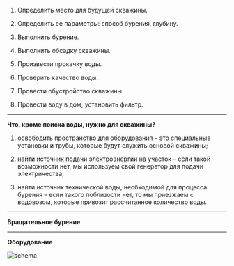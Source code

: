 1. Определить место для будущей скважины.

2. Определить ее параметры: способ бурения, глубину.

3. Выполнить бурение.

4. Выполнить обсадку скважины.

5. Произвести прокачку воды.

6. Проверить качество воды.

7. Провести обустройство скважины.

8. Провести воду в дом, установить фильтр.

___

**Что, кроме поиска воды, нужно для скважины?**

1. освободить пространство для оборудования – это специальные установки и трубы, которые будут служить основой скважины;

2. найти источник подачи электроэнергии на участок – если такой возможности нет, мы используем свой генератор для подачи электричества;

3. найти источник технической воды, необходимой для процесса бурения – если такого поблизости нет, то мы приезжаем с водовозом, которые привозит рассчитанное количество воды.

___

**Вращательное бурение** 

---

**Оборудование**

![schema](/skvagina/Untitled.png)

